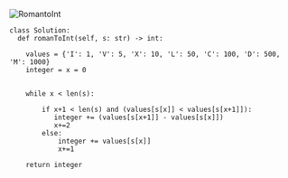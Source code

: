 ![RomantoInt](https://github.com/user-attachments/assets/98594dc7-554d-4acc-a129-71603165bc6a)

    class Solution:
      def romanToInt(self, s: str) -> int:
        
        values = {'I': 1, 'V': 5, 'X': 10, 'L': 50, 'C': 100, 'D': 500, 'M': 1000}
        integer = x = 0

            
        while x < len(s):

            if x+1 < len(s) and (values[s[x]] < values[s[x+1]]):
               integer += (values[s[x+1]] - values[s[x]])
               x+=2
            else:
                integer += values[s[x]]
                x+=1
        
        return integer
